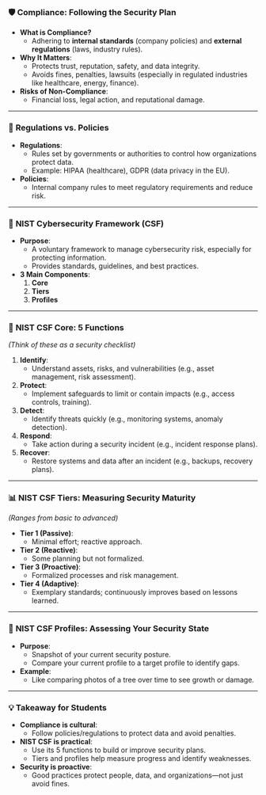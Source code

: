 ### 🛡️ **Compliance: Following the Security Plan**
- **What is Compliance?**  
  - Adhering to **internal standards** (company policies) and **external regulations** (laws, industry rules).  
- **Why It Matters**:  
  - Protects trust, reputation, safety, and data integrity.  
  - Avoids fines, penalties, lawsuits (especially in regulated industries like healthcare, energy, finance).  
- **Risks of Non-Compliance**:  
  - Financial loss, legal action, and reputational damage.  

---

### 📜 **Regulations vs. Policies**
- **Regulations**:  
  - Rules set by governments or authorities to control how organizations protect data.  
  - Example: HIPAA (healthcare), GDPR (data privacy in the EU).  
- **Policies**:  
  - Internal company rules to meet regulatory requirements and reduce risk.  

---

### 🧱 **NIST Cybersecurity Framework (CSF)**
- **Purpose**:  
  - A voluntary framework to manage cybersecurity risk, especially for protecting information.  
  - Provides standards, guidelines, and best practices.  
- **3 Main Components**:  
  1. **Core**  
  2. **Tiers**  
  3. **Profiles**  

---

### 🔑 **NIST CSF Core: 5 Functions**  
*(Think of these as a security checklist)*  
1. **Identify**:  
   - Understand assets, risks, and vulnerabilities (e.g., asset management, risk assessment).  
2. **Protect**:  
   - Implement safeguards to limit or contain impacts (e.g., access controls, training).  
3. **Detect**:  
   - Identify threats quickly (e.g., monitoring systems, anomaly detection).  
4. **Respond**:  
   - Take action during a security incident (e.g., incident response plans).  
5. **Recover**:  
   - Restore systems and data after an incident (e.g., backups, recovery plans).  

---

### 📊 **NIST CSF Tiers: Measuring Security Maturity**  
*(Ranges from basic to advanced)*  
- **Tier 1 (Passive)**:  
  - Minimal effort; reactive approach.  
- **Tier 2 (Reactive)**:  
  - Some planning but not formalized.  
- **Tier 3 (Proactive)**:  
  - Formalized processes and risk management.  
- **Tier 4 (Adaptive)**:  
  - Exemplary standards; continuously improves based on lessons learned.  

---

### 📸 **NIST CSF Profiles: Assessing Your Security State**  
- **Purpose**:  
  - Snapshot of your current security posture.  
  - Compare your current profile to a target profile to identify gaps.  
- **Example**:  
  - Like comparing photos of a tree over time to see growth or damage.  

---

### 💡 **Takeaway for Students**  
- **Compliance is cultural**:  
  - Follow policies/regulations to protect data and avoid penalties.  
- **NIST CSF is practical**:  
  - Use its 5 functions to build or improve security plans.  
  - Tiers and profiles help measure progress and identify weaknesses.  
- **Security is proactive**:  
  - Good practices protect people, data, and organizations—not just avoid fines.  
